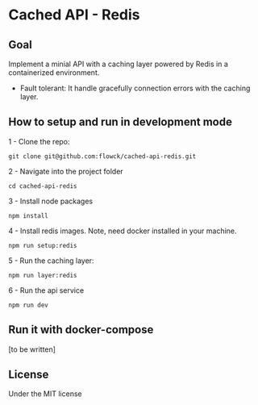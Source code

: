 # Cached API - Redis

## Goal

Implement a minial API with a caching layer powered by Redis in a containerized environment.

* Fault tolerant: It handle gracefully connection errors with the caching layer.

## How to setup and run in development mode

1 - Clone the repo:

``` git clone git@github.com:flowck/cached-api-redis.git ```

2 - Navigate into the project folder

``` cd cached-api-redis ```

3 - Install node packages

``` npm install ```

4 - Install redis images. Note, need docker installed in your machine.

``` npm run setup:redis ```

5 - Run the caching layer:

``` npm run layer:redis ```

6 - Run the api service

``` npm run dev ```

## Run it with docker-compose

[to be written]

## License

Under the MIT license 
